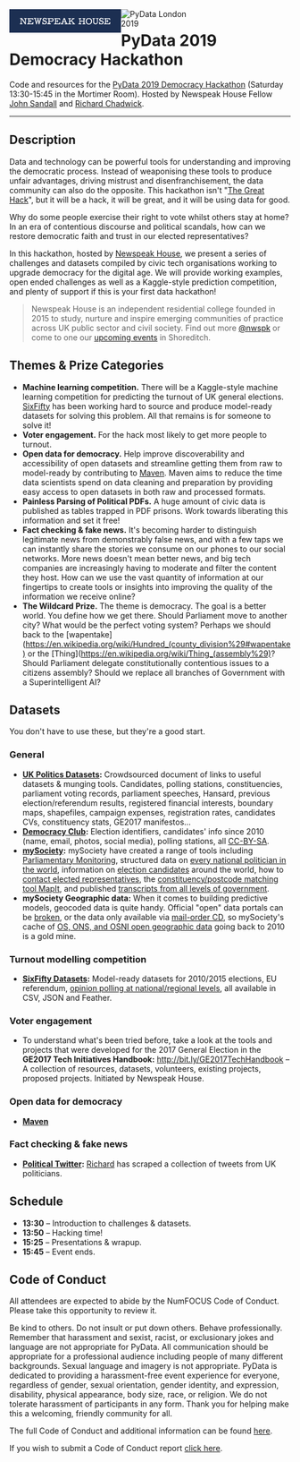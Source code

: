 <div>
    <img src="docs/newspeak_logo.png" alt="Newspeak House" width="200px" style="float: left;" />
    <img src="https://pydata.org/london2018/static/images/logo.288981a8dfa8.png" alt="PyData London 2019" width="150px"  style="float: left;">
</div>

# PyData 2019 Democracy Hackathon
Code and resources for the [PyData 2019 Democracy Hackathon](https://pydata.org/london2019/schedule/presentation/59/) (Saturday 13:30-15:45 in the Mortimer Room). Hosted by Newspeak House Fellow [John Sandall](https://twitter.com/john_sandall) and [Richard Chadwick](https://medium.com/@richchad).

- - -

## Description

Data and technology can be powerful tools for understanding and improving the democratic process. Instead of weaponising these tools to produce unfair advantages, driving mistrust and disenfranchisement, the data community can also do the opposite. This hackathon isn't "[The Great Hack](https://www.sciencemuseum.org.uk/see-and-do/great-hack-london-premiere-qa)", but it will be a hack, it will be great, and it will be using data for good.

Why do some people exercise their right to vote whilst others stay at home? In an era of contentious discourse and political scandals, how can we restore democratic faith and trust in our elected representatives?

In this hackathon, hosted by [Newspeak House](https://www.nwspk.com/), we present a series of challenges and datasets compiled by civic tech organisations working to upgrade democracy for the digital age. We will provide working examples, open ended challenges as well as a Kaggle-style prediction competition, and plenty of support if this is your first data hackathon!

> Newspeak House is an independent residential college founded in 2015 to study, nurture and inspire emerging communities of practice across UK public sector and civil society. Find out more [@nwspk](https://twitter.com/nwspk) or come to one our [upcoming events](https://www.nwspk.com/events) in Shoreditch.


## Themes & Prize Categories

- **Machine learning competition.** There will be a Kaggle-style machine learning competition for predicting the turnout of UK general elections. [SixFifty](https://sixfifty.org.uk) has been working hard to source and produce model-ready datasets for solving this problem. All that remains is for someone to solve it!
- **Voter engagement.** For the hack most likely to get more people to turnout.
- **Open data for democracy.** Help improve discoverability and accessibility of open datasets and streamline getting them from raw to model-ready by contributing to [Maven](https://pypi.org/project/maven/). Maven aims to reduce the time data scientists spend on data cleaning and preparation by providing easy access to open datasets in both raw and processed formats.
- **Painless Parsing of Political PDFs.** A huge amount of civic data is published as tables trapped in PDF prisons. Work towards liberating this information and set it free!
- **Fact checking & fake news.** It's becoming harder to distinguish legitimate news from demonstrably false news, and with a few taps we can instantly share the stories we consume on our phones to our social networks. More news doesn't mean better news, and big tech companies are increasingly having to moderate and filter the content they host. How can we use the vast quantity of information at our fingertips to create tools or insights into improving the quality of the information we receive online?
- **The Wildcard Prize.** The theme is democracy. The goal is a better world. You define how we get there. Should Parliament move to another city? What would be the perfect voting system? Perhaps we should back to the [wapentake](https://en.wikipedia.org/wiki/Hundred_(county_division%29#wapentake) or the [Thing](https://en.wikipedia.org/wiki/Thing_(assembly%29)? Should Parliament delegate constitutionally contentious issues to a citizens assembly? Should we replace all branches of Government with a Superintelligent AI?


## Datasets

You don't have to use these, but they're a good start.

### General
- **[UK Politics Datasets](http://bit.ly/UKPoliticsDatasets):** Crowdsourced document of links to useful datasets & munging tools. Candidates, polling stations, constituencies, parliament voting records, parliament speeches, Hansard, previous election/referendum results, registered financial interests, boundary maps, shapefiles, campaign expenses, registration rates, candidates CVs, constituency stats, GE2017 manifestos…
- **[Democracy Club](https://democracyclub.org.uk/data/):** Election identifiers, candidates' info since 2010 (name, email, photos, social media), polling stations, all [CC-BY-SA](https://creativecommons.org/licenses/by-sa/3.0/).
- **[mySociety](https://www.mysociety.org/democracy/):** mySociety have created a range of tools including [Parliamentary Monitoring](https://www.mysociety.org/projects/parliamentary-monitoring/pombola/), structured data on [every national politician in the world](https://www.mysociety.org/projects/parliamentary-monitoring/everypolitician/), information on [election candidates](https://www.mysociety.org/projects/parliamentary-monitoring/yournextrepresentative/) around the world, how to [contact elected representatives](https://www.mysociety.org/democracy/writeinpublic/), the [constituency/postcode matching tool MapIt](https://www.mysociety.org/projects/parliamentary-monitoring/mapit/), and published [transcripts from all levels of government](https://www.mysociety.org/projects/parliamentary-monitoring/sayit).
- **mySociety Geographic data:** When it comes to building predictive models, geocoded data is quite handy. Official "open" data portals can be [broken](http://webarchive.nationalarchives.gov.uk/20160105160709/https://geoportal.statistics.gov.uk/geoportal/catalog/main/home.page), or the data only available via [mail-order CD](https://data.gov.uk/dataset/lower_layer_super_output_area_lsoa_boundaries), so mySociety's cache of [OS, ONS, and OSNI open geographic data](http://parlvid.mysociety.org/os/) going back to 2010 is a gold mine.

### Turnout modelling competition
- **[SixFifty Datasets](https://github.com/six50/pipeline):** Model-ready datasets for 2010/2015 elections, EU referendum, [opinion polling at national/regional levels](https://github.com/six50/pipeline/tree/master/data/polls), all available in CSV, JSON and Feather.

### Voter engagement
- To understand what's been tried before, take a look at the tools and projects that were developed for the 2017 General Election in the **GE2017 Tech Initiatives Handbook:** http://bit.ly/GE2017TechHandbook – A collection of resources, datasets, volunteers, existing projects, proposed projects. Initiated by Newspeak House.

### Open data for democracy
- **[Maven](https://pypi.org/project/maven/)**

### Fact checking & fake news
- **[Political Twitter](https://drive.google.com/open?id=1jJRsDPNrh9JoHGcgWYt_1KyrQwVOLmM7):** [Richard](https://medium.com/@richchad) has scraped a collection of tweets from UK politicians.


## Schedule
- **13:30** – Introduction to challenges & datasets.
- **13:50** – Hacking time!
- **15:25** – Presentations & wrapup.
- **15:45** – Event ends.


## Code of Conduct
All attendees are expected to abide by the NumFOCUS Code of Conduct. Please take this opportunity to review it.

Be kind to others. Do not insult or put down others. Behave professionally. Remember that harassment and sexist, racist, or exclusionary jokes and language are not appropriate for PyData. All communication should be appropriate for a professional audience including people of many different backgrounds. Sexual language and imagery is not appropriate. PyData is dedicated to providing a harassment-free event experience for everyone, regardless of gender, sexual orientation, gender identity, and expression, disability, physical appearance, body size, race, or religion. We do not tolerate harassment of participants in any form. Thank you for helping make this a welcoming, friendly community for all.

The full Code of Conduct and additional information can be found [here](https://pydata.org/code-of-conduct/).

If you wish to submit a Code of Conduct report [click here](https://numfocus.typeform.com/to/ynjGdT/).
